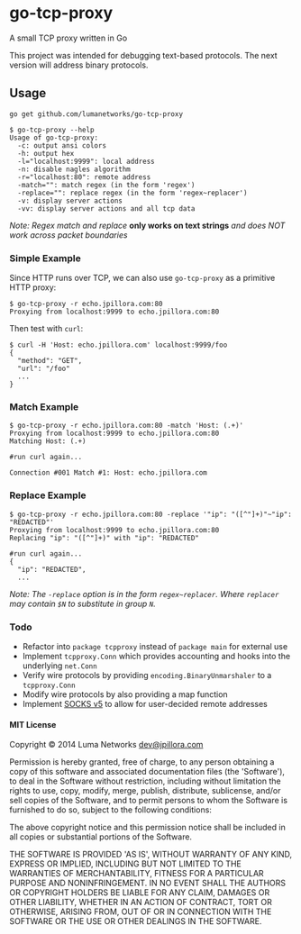 # go-tcp-proxy

A small TCP proxy written in Go

This project was intended for debugging text-based protocols. The next version will address binary protocols.

## Usage

```
go get github.com/lumanetworks/go-tcp-proxy
```

```
$ go-tcp-proxy --help
Usage of go-tcp-proxy:
  -c: output ansi colors
  -h: output hex
  -l="localhost:9999": local address
  -n: disable nagles algorithm
  -r="localhost:80": remote address
  -match="": match regex (in the form 'regex')
  -replace="": replace regex (in the form 'regex~replacer')
  -v: display server actions
  -vv: display server actions and all tcp data
```

*Note: Regex match and replace*
**only works on text strings**
*and does NOT work across packet boundaries*

### Simple Example

Since HTTP runs over TCP, we can also use `go-tcp-proxy` as a primitive HTTP proxy:

```
$ go-tcp-proxy -r echo.jpillora.com:80
Proxying from localhost:9999 to echo.jpillora.com:80
```

Then test with `curl`:

```
$ curl -H 'Host: echo.jpillora.com' localhost:9999/foo
{
  "method": "GET",
  "url": "/foo"
  ...
}
```

### Match Example

```
$ go-tcp-proxy -r echo.jpillora.com:80 -match 'Host: (.+)'
Proxying from localhost:9999 to echo.jpillora.com:80
Matching Host: (.+)

#run curl again...

Connection #001 Match #1: Host: echo.jpillora.com
```

### Replace Example

```
$ go-tcp-proxy -r echo.jpillora.com:80 -replace '"ip": "([^"]+)"~"ip": "REDACTED"'
Proxying from localhost:9999 to echo.jpillora.com:80
Replacing "ip": "([^"]+)" with "ip": "REDACTED"
```

```
#run curl again...
{
  "ip": "REDACTED",
  ...
```

*Note: The `-replace` option is in the form `regex~replacer`. Where `replacer` may contain `$N` to substitute in group `N`.*

### Todo

* Refactor into `package tcpproxy` instead of `package main` for external use
* Implement `tcpproxy.Conn` which provides accounting and hooks into the underlying `net.Conn`
* Verify wire protocols by providing `encoding.BinaryUnmarshaler` to a `tcpproxy.Conn`
* Modify wire protocols by also providing a map function
* Implement [SOCKS v5](https://www.ietf.org/rfc/rfc1928.txt) to allow for user-decided remote addresses

#### MIT License

Copyright © 2014 Luma Networks <dev@jpillora.com>

Permission is hereby granted, free of charge, to any person obtaining
a copy of this software and associated documentation files (the
'Software'), to deal in the Software without restriction, including
without limitation the rights to use, copy, modify, merge, publish,
distribute, sublicense, and/or sell copies of the Software, and to
permit persons to whom the Software is furnished to do so, subject to
the following conditions:

The above copyright notice and this permission notice shall be
included in all copies or substantial portions of the Software.

THE SOFTWARE IS PROVIDED 'AS IS', WITHOUT WARRANTY OF ANY KIND,
EXPRESS OR IMPLIED, INCLUDING BUT NOT LIMITED TO THE WARRANTIES OF
MERCHANTABILITY, FITNESS FOR A PARTICULAR PURPOSE AND NONINFRINGEMENT.
IN NO EVENT SHALL THE AUTHORS OR COPYRIGHT HOLDERS BE LIABLE FOR ANY
CLAIM, DAMAGES OR OTHER LIABILITY, WHETHER IN AN ACTION OF CONTRACT,
TORT OR OTHERWISE, ARISING FROM, OUT OF OR IN CONNECTION WITH THE
SOFTWARE OR THE USE OR OTHER DEALINGS IN THE SOFTWARE.
